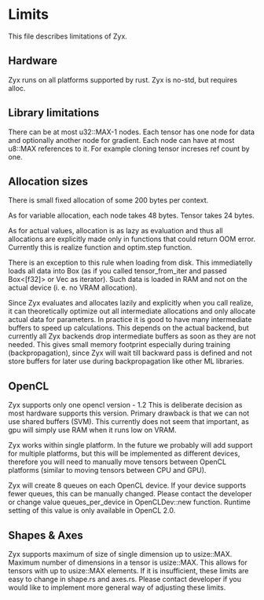 # Limits

This file describes limitations of Zyx.

## Hardware

Zyx runs on all platforms supported by rust. Zyx is no-std, but requires alloc.

## Library limitations

There can be at most u32::MAX-1 nodes. Each tensor has one node for data and optionally another node for gradient.
Each node can have at most u8::MAX references to it. For example cloning tensor increses ref count by one.

## Allocation sizes

There is small fixed allocation of some 200 bytes per context.

As for variable allocation, each node takes 48 bytes. Tensor takes 24 bytes.

As for actual values, allocation is as lazy as evaluation and thus all allocations are explicitly made only in functions that could return OOM error.
Currently this is realize function and optim.step function.

There is an exception to this rule when loading from disk. This immediatelly loads all data into Box (as if you called tensor_from_iter and passed Box<[f32]> or Vec<f32> as iterator).
Such data is loaded in RAM and not on the actual device (i. e. no VRAM allocation).

Since Zyx evaluates and allocates lazily and explicitly when you call realize, it can theoretically optimize out all intermediate allocations and only allocate actual data for parameters.
In practice it is good to have many intermediate buffers to speed up calculations. This depends on the actual backend, but currently all Zyx backends drop intermediate buffers as soon as they are not needed.
This gives small memory footprint especially during training (backpropagation), since Zyx will wait till backward pass is defined and not store buffers for later use during backpropagation like other ML libraries.

## OpenCL

Zyx supports only one opencl version - 1.2
This is deliberate decision as most hardware supports this version.
Primary drawback is that we can not use shared buffers (SVM). This currently does not seem that important, as gpu will simply use RAM when it runs low on VRAM.

Zyx works within single platform. In the future we probably will add support for multiple platforms, but this will be implemented as different
devices, therefore you will need to manually move tensors between OpenCL platforms (similar to moving tensors between CPU and GPU).

Zyx will create 8 queues on each OpenCL device. If your device supports fewer queues, this can be manually changed. Please contact the developer or change value queues_per_device in OpenCLDev::new function.
Runtime setting of this value is only available in OpenCL 2.0.

## Shapes & Axes

Zyx supports maximum of size of single dimension up to usize::MAX. Maximum number of dimensions in a tensor is usize::MAX. This allows for tensors with up to usize::MAX elements.
If it is insufficient, these limits are easy to change in shape.rs and axes.rs. Please contact developer if you would like to implement more general way of adjusting these limits.
